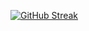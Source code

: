 [![GitHub Streak](https://streak-stats.demolab.com/?user=ninjoOnline)](https://git.io/streak-stats)
